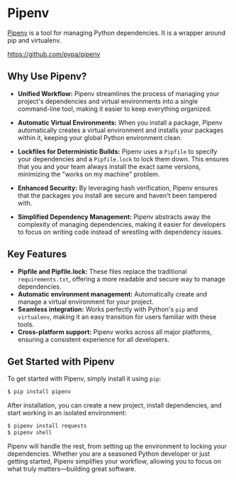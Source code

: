 # Pipenv

[Pipenv](https://pipenv.pypa.io/) is a tool for managing Python dependencies. It is a wrapper around pip and virtualenv.

https://github.com/pypa/pipenv


## Why Use Pipenv?

- **Unified Workflow:** Pipenv streamlines the process of managing your project's dependencies and virtual environments into a single command-line tool, making it easier to keep everything organized.

- **Automatic Virtual Environments:** When you install a package, Pipenv automatically creates a virtual environment and installs your packages within it, keeping your global Python environment clean.

- **Lockfiles for Deterministic Builds:** Pipenv uses a `Pipfile` to specify your dependencies and a `Pipfile.lock` to lock them down. This ensures that you and your team always install the exact same versions, minimizing the "works on my machine" problem.

- **Enhanced Security:** By leveraging hash verification, Pipenv ensures that the packages you install are secure and haven't been tampered with.

- **Simplified Dependency Management:** Pipenv abstracts away the complexity of managing dependencies, making it easier for developers to focus on writing code instead of wrestling with dependency issues.

## Key Features

- **Pipfile and Pipfile.lock:** These files replace the traditional `requirements.txt`, offering a more readable and secure way to manage dependencies.
- **Automatic environment management:** Automatically create and manage a virtual environment for your project.
- **Seamless integration:** Works perfectly with Python's `pip` and `virtualenv`, making it an easy transition for users familiar with these tools.
- **Cross-platform support:** Pipenv works across all major platforms, ensuring a consistent experience for all developers.

## Get Started with Pipenv

To get started with Pipenv, simply install it using `pip`:

```bash
$ pip install pipenv
```

After installation, you can create a new project, install dependencies, and start working in an isolated environment:

```bash
$ pipenv install requests
$ pipenv shell
```

Pipenv will handle the rest, from setting up the environment to locking your dependencies. Whether you are a seasoned Python developer or just getting started, Pipenv simplifies your workflow, allowing you to focus on what truly matters—building great software.
